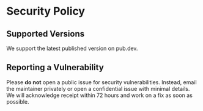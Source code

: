 # Security Policy

## Supported Versions
We support the latest published version on pub.dev.

## Reporting a Vulnerability
Please **do not** open a public issue for security vulnerabilities.
Instead, email the maintainer privately or open a confidential issue with minimal details.
We will acknowledge receipt within 72 hours and work on a fix as soon as possible.
